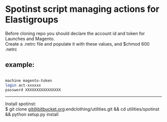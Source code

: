 # Spotinst script managing actions for Elastigroups

Before cloning repo you should declare the account id and token for Launches and Magento.  
Create a .netrc file and populate it with these values, and  $chmod 600 .netrc 

example:
--------------------------------------------------------------------------

  
```bash

machine magento-token
login act-xxxxxx
password XXXXXXXXXXXXXXXX

```
---------------------------------------------------------------------------
  
Install spotinst:  
$ git clone git@bitbucket.org:endclothing/utilities.git && cd utilities/spotinst && python setup.py install
